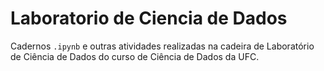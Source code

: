 # Laboratorio de Ciencia de Dados

Cadernos `.ipynb` e outras atividades realizadas na cadeira de Laboratório de Ciência de Dados do curso de Ciência de Dados da UFC.
